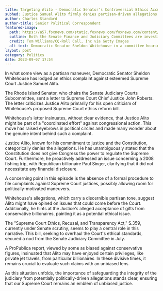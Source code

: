 ```yaml
---
title: Targeting Alito - Democratic Senator's Controversial Ethics Accusations
subhed: Justice Samuel Alito firmly denies partisan-driven allegations amidst calls for reforms.
author: Charles Standard
author-title: Senior Political Correspondent
featured-image: 
  path: https://a57.foxnews.com/static.foxnews.com/foxnews.com/content/uploads/2023/09/720/405/GettyImages-1252784121.jpg?ve=1&tl=1
  cutline: Both the Senate Finance and Judiciary Committees are investigating actions of Justice Samuel Alito and the Supreme Court justices for any improper conduct.
  credit: Tom Williams/CQ-Roll Call, Inc via Getty Images
  alt-text: Democratic Senator Sheldon Whitehouse in a committee hearing.
layout: post
category: Politics
date: 2023-09-07 17:54
---
```


In what some view as a partisan maneuver, Democratic Senator Sheldon Whitehouse has lodged an ethics complaint against esteemed Supreme Court Justice Samuel Alito.

The Rhode Island Senator, who chairs the Senate Judiciary Courts Subcommittee, sent a letter to Supreme Court Chief Justice John Roberts. The letter criticizes Justice Alito primarily for his open criticism of Whitehouse’s proposed Supreme Court ethics reform bill.

Whitehouse's letter insinuates, without clear evidence, that Justice Alito might be part of a "coordinated effort" against congressional action. This move has raised eyebrows in political circles and made many wonder about the genuine intent behind such a complaint.

Justice Alito, known for his commitment to justice and the Constitution, categorically denies the allegations. He has unambiguously stated that the Constitution does not give Congress the power to regulate the Supreme Court. Furthermore, he proactively addressed an issue concerning a 2008 fishing trip, with Republican billionaire Paul Singer, clarifying that it did not necessitate any financial disclosure.

A concerning point in this episode is the absence of a formal procedure to file complaints against Supreme Court justices, possibly allowing room for politically-motivated maneuvers.

Whitehouse's allegations, which carry a discernible partisan tone, suggest Alito might have opined on issues that could come before the Court. Additionally, he hints at the Justice's alleged acceptance of gifts from conservative billionaires, painting it as a potential ethical issue.

The "Supreme Court Ethics, Recusal, and Transparency Act," S.359, currently under Senate scrutiny, seems to play a central role in this narrative. This bill, seeking to overhaul the Court's ethical standards, secured a nod from the Senate Judiciary Committee in July.

A ProPublica report, viewed by some as biased against conservative figures, insinuated that Alito may have enjoyed certain privileges, like private jet travels, from particular billionaires. In these divisive times, it remains crucial to evaluate such claims with an unbiased lens.

As this situation unfolds, the importance of safeguarding the integrity of the judiciary from potentially politically-driven allegations stands clear, ensuring that our Supreme Court remains an emblem of unbiased justice.
